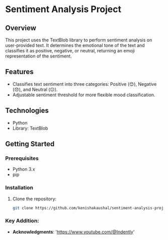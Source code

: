 # Sentiment Analysis Project

## Overview
This project uses the TextBlob library to perform sentiment analysis on user-provided text. It determines the emotional tone of the text and classifies it as positive, negative, or neutral, returning an emoji representation of the sentiment.

## Features
- Classifies text sentiment into three categories: Positive (😊), Negative (😞), and Neutral (😐).
- Adjustable sentiment threshold for more flexible mood classification.

## Technologies
- Python
- Library: TextBlob

## Getting Started
### Prerequisites
- Python 3.x
- pip

### Installation
1. Clone the repository:
   ```bash
   git clone https://github.com/kenishakaushal/sentiment-analysis-project.git

### Key Addition:
- **Acknowledgments**: 'https://www.youtube.com/@Indently'
